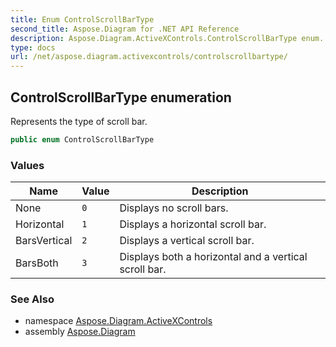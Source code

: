```yaml
---
title: Enum ControlScrollBarType
second_title: Aspose.Diagram for .NET API Reference
description: Aspose.Diagram.ActiveXControls.ControlScrollBarType enum. Represents the type of scroll bar
type: docs
url: /net/aspose.diagram.activexcontrols/controlscrollbartype/
---
```

## ControlScrollBarType enumeration

Represents the type of scroll bar.

```csharp
public enum ControlScrollBarType
```

### Values

| Name | Value | Description |
| --- | --- | --- |
| None | `0` | Displays no scroll bars. |
| Horizontal | `1` | Displays a horizontal scroll bar. |
| BarsVertical | `2` | Displays a vertical scroll bar. |
| BarsBoth | `3` | Displays both a horizontal and a vertical scroll bar. |

### See Also

* namespace [Aspose.Diagram.ActiveXControls](../../aspose.diagram.activexcontrols/)
* assembly [Aspose.Diagram](../../)


